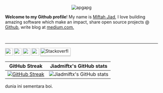 
<link rel="stylesheet" href="../css/social-circles.min.css">

 <p align="center"> <img src="https://komarev.com/ghpvc/?username=jiadmiftx&label=Profile%20views&color=0e75b6&style=flat" alt="apgapg" /> </p>

<p valign="middle">

**Welcome to my Github profile**! My name is <a href="https://instagram.com/jiadmiftx">Miftah Jiad</a>, I love building amazing software which make an impact, share open source projects @ <a href="https://github.com/jiadmiftx">Github</a>, write blog at <a href="https://jiadmiftx.medium.com/">medium.com.


</p>

<br clear="both" />


------------

<p><a href="https://www.twitter.com/jiadmiftx"><img src="https://img.shields.io/badge/twitter-%231DA1F2.svg?&style=for-the-badge&logo=twitter&logoColor=white" height=25></a> <a href="https://www.linkedin.com/in/miftahuljihad/"><img src="https://img.shields.io/badge/linkedin-%230077B5.svg?&style=for-the-badge&logo=linkedin&logoColor=white" height=25></a> <a href="https://medium.com/@jiadmiftx"><img src="https://img.shields.io/badge/medium-%2312100E.svg?&style=for-the-badge&logo=medium&logoColor=white" height=25></a> <a href="https://jiadmiftx.github.io"><img src="https://img.shields.io/badge/jiadmiftx.github.io-portfolio-orange" height=25></a> <a href="https://stackoverflow.com/users/10075714/jiad-miftah" target="_blank"><img src="https://logos-download.com/wp-content/uploads/2019/01/Stack_Overflow_Logo-700x283.png" alt="Stackoverflow" style="height: 26px !important;width: 100px !important;box-shadow: 0px 3px 2px 0px rgba(190, 190, 190, 0.5) !important;-webkit-box-shadow: 0px 3px 2px 0px rgba(190, 190, 190, 0.5) !important;"height=25 ></a>

   

GitHub Streak             |  Jiadmiftx's GitHub stats
:-------------------------:|:-------------------------:
 [![GitHub Streak](https://github-readme-streak-stats.herokuapp.com?user=jiadmiftx&theme=dracula&hide_border=true)](https://git.io/streak-stats) | ![Jiadmiftx's GitHub stats](https://github-readme-stats.vercel.app/api?username=jiadmiftx&count_private=true&theme=radical)

dunia ini sementara boi.
